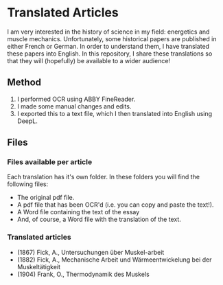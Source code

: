 # Translated Articles
I am very interested in the history of science in my field: energetics and muscle mechanics. Unfortunately, some historical papers are published in either French or German. In order to understand them, I have translated these papers into English. In this repository, I share these translations so that they will (hopefully) be available to a wider audience! 

## Method
1. I performed OCR using ABBY FineReader.
2. I made some manual changes and edits.
3. I exported this to a text file, which I then translated into English using DeepL.

## Files
### Files available per article
Each translation has it's own folder. In these folders you will find the following files:
- The original pdf file.
- A pdf file that has been OCR'd (i.e. you can copy and paste the text!).
- A Word file containing the text of the essay
- And, of course, a Word file with the translation of the text.

### Translated articles
- (1867) Fick, A., Untersuchungen über Muskel-arbeit
- (1882) Fick, A., Mechanische Arbeit und Wärmeentwickelung bei der Muskeltätigkeit
- (1904) Frank, O.,  Thermodynamik des Muskels
